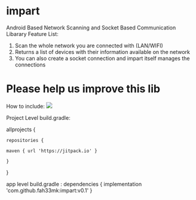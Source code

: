 # impart

 Android Based Network Scanning and Socket Based Communication Libarary
 Feature List:
 1. Scan the whole network you are connected with (LAN/WIFI)
 2. Returns a list of devices with their information available on the network
 3. You can also create a socket connection and impart itself manages the connections
 
 
 # Please help us improve this lib

How to include: [![](https://jitpack.io/v/fah33mk/impart.svg)](https://jitpack.io/#fah33mk/impart)

Project Level build.gradle:

allprojects {

	repositories {
  
	maven { url 'https://jitpack.io' }
  
	}
  
}

app level build.gradle :
dependencies {
	implementation 'com.github.fah33mk:impart:v0.1'
}
  
